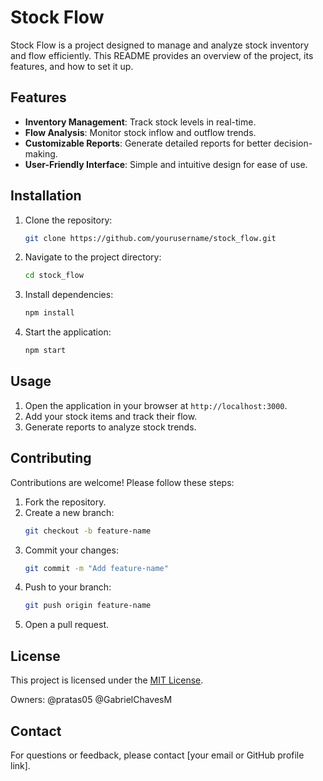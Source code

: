 # Stock Flow

Stock Flow is a project designed to manage and analyze stock inventory and flow efficiently. This README provides an overview of the project, its features, and how to set it up.

## Features

- **Inventory Management**: Track stock levels in real-time.
- **Flow Analysis**: Monitor stock inflow and outflow trends.
- **Customizable Reports**: Generate detailed reports for better decision-making.
- **User-Friendly Interface**: Simple and intuitive design for ease of use.

## Installation

1. Clone the repository:
    ```bash
    git clone https://github.com/yourusername/stock_flow.git
    ```
2. Navigate to the project directory:
    ```bash
    cd stock_flow
    ```
3. Install dependencies:
    ```bash
    npm install
    ```
4. Start the application:
    ```bash
    npm start
    ```

## Usage

1. Open the application in your browser at `http://localhost:3000`.
2. Add your stock items and track their flow.
3. Generate reports to analyze stock trends.

## Contributing

Contributions are welcome! Please follow these steps:

1. Fork the repository.
2. Create a new branch:
    ```bash
    git checkout -b feature-name
    ```
3. Commit your changes:
    ```bash
    git commit -m "Add feature-name"
    ```
4. Push to your branch:
    ```bash
    git push origin feature-name
    ```
5. Open a pull request.

## License

This project is licensed under the [MIT License](LICENSE).

Owners: 
@pratas05
@GabrielChavesM

## Contact

For questions or feedback, please contact [your email or GitHub profile link].
